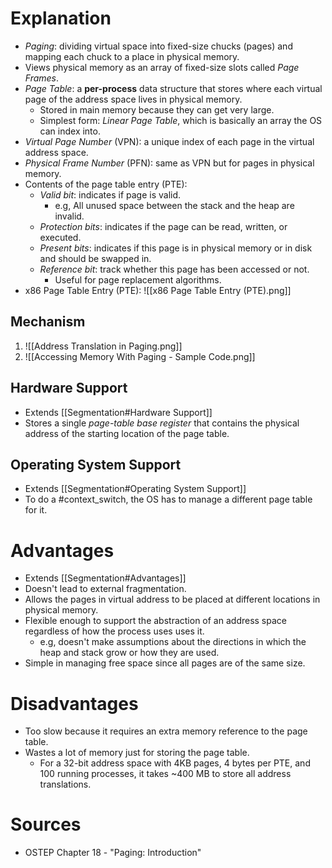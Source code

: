# Explanation
- *Paging*: dividing virtual space into fixed-size chucks (pages) and mapping each chuck to a place in physical memory.
- Views physical memory as an array of fixed-size slots called *Page Frames*.
- *Page Table*: a **per-process** data structure that stores where each virtual page of the address space lives in physical memory.
	- Stored in main memory because they can get very large.
	- Simplest form: *Linear Page Table*, which is basically an array the OS can index into.
- *Virtual Page Number* (VPN): a unique index of each page in the virtual address space.
- *Physical Frame Number* (PFN): same as VPN but for pages in physical memory.
- Contents of the page table entry (PTE):
	- *Valid bit*: indicates if page is valid.
		- e.g, All unused space between the stack and the heap are invalid.
	- *Protection bits*: indicates if the page can be read, written, or executed.
	- *Present bits*: indicates if this page is in physical memory or in disk and should be swapped in.
	- *Reference bit*: track whether this page has been accessed or not.
		- Useful for page replacement algorithms.
- x86 Page Table Entry (PTE): ![[x86 Page Table Entry (PTE).png]]

## Mechanism
1. ![[Address Translation in Paging.png]]
2. ![[Accessing Memory With Paging - Sample Code.png]]

## Hardware Support
- Extends [[Segmentation#Hardware Support]]
- Stores a single *page-table base register* that contains the physical address of the starting location of the page table.

## Operating System Support
- Extends [[Segmentation#Operating System Support]]
- To do a #context_switch, the OS has to manage a different page table for it.

# Advantages
- Extends [[Segmentation#Advantages]]
- Doesn't lead to external fragmentation. 
- Allows the pages in virtual address to be placed at different locations in physical memory.
- Flexible enough to support the abstraction of an address space regardless of how the process uses uses it.
	- e.g, doesn't make assumptions about the directions in which the heap and stack grow or how they are used.
- Simple in managing free space since all pages are of the same size.

# Disadvantages
- Too slow because it requires an extra memory reference to the page table.
- Wastes a lot of memory just for storing the page table.
	- For a 32-bit address space with 4KB pages, 4 bytes per PTE, and 100 running processes, it takes ~400 MB to store all address translations.

# Sources
- OSTEP Chapter 18 - "Paging: Introduction"
